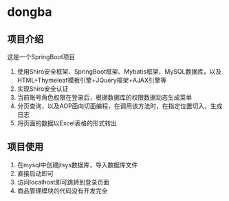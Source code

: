 # dongba
## 项目介绍
这是一个SpringBoot项目
1. 使用Shiro安全框架、SpringBoot框架、Mybatis框架、MySQL数据库，以及HTML+Thymeleaf模板引擎+JQuery框架+AJAX引擎等
2. 实现Shiro安全认证
3. 当前账号角色权限在登录后，根据数据库的权限数据动态生成菜单
4. 分页查询，以及AOP面向切面编程，在调用该方法时，在指定位置切入，生成日志
5. 将页面的数据以Excel表格的形式转出

## 项目使用
1. 在mysql中创建jtsys数据库，导入数据库文件
2. 直接启动即可
3. 访问localhost即可跳转到登录页面
4. 商品管理模块的代码没有开发完全
